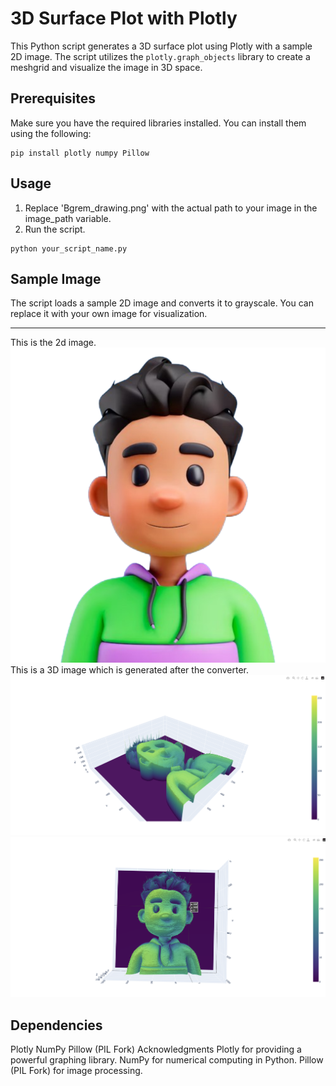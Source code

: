 # 3D Surface Plot with Plotly

This Python script generates a 3D surface plot using Plotly with a sample 2D image. The script utilizes the `plotly.graph_objects` library to create a meshgrid and visualize the image in 3D space.

## Prerequisites

Make sure you have the required libraries installed. You can install them using the following:

```
pip install plotly numpy Pillow
```

## Usage
1. Replace 'Bgrem_drawing.png' with the actual path to your image in the image_path variable.
2. Run the script.
```
python your_script_name.py
```

## Sample Image
The script loads a sample 2D image and converts it to grayscale. You can replace it with your own image for visualization.
<hr>

This is the 2d image.
<img src="./2d_Avatar.png">
This is a 3D image which is generated after the converter.
<img src="./3d image.png">
<img src="./3d image 2.png">


## Dependencies
Plotly
NumPy
Pillow (PIL Fork)
Acknowledgments
Plotly for providing a powerful graphing library.
NumPy for numerical computing in Python.
Pillow (PIL Fork) for image processing.
